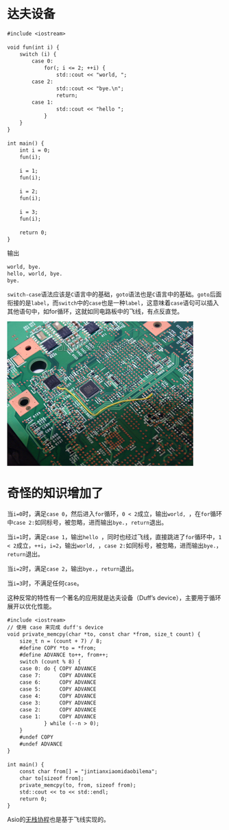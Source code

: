# 达夫设备
```
#include <iostream>

void fun(int i) {
    switch (i) {
        case 0:
            for(; i <= 2; ++i) {
                std::cout << "world, ";
        case 2:
                std::cout << "bye.\n";
                return;
        case 1:
                std::cout << "hello ";
            }
    }
}

int main() {
    int i = 0;
    fun(i);
    
    i = 1;
    fun(i);
    
    i = 2;
    fun(i);
    
    i = 3;
    fun(i);

    return 0;
}
```
输出
```
world, bye.
hello, world, bye.
bye.
```
`switch-case`语法应该是`C`语言中的基础，`goto`语法也是`C`语言中的基础。`goto`后面衔接的是`label`，而`switch`中的`case`也是一种`label`，这意味着`case`语句可以插入其他语句中，如for循环，这就如同电路板中的飞线，有点反直觉。

![飞线](../image/飞线.png)

# 奇怪的知识增加了
当`i=0`时，满足`case 0`，然后进入`for`循环，`0 < 2`成立，输出`world, `，在`for`循环中`case 2:`如同标号，被忽略，进而输出`bye.`，`return`退出。

当`i=1`时，满足`case 1`，输出`hello `，同时也经过飞线，直接跳进了`for`循环中，`1 < 2`成立，`++i`，`i=2`，输出`world, `，`case 2:`如同标号，被忽略，进而输出`bye.`，`return`退出。

当`i=2`时，满足`case 2`，输出`bye.`，`return`退出。

当`i=3`时，不满足任何`case`。

这种反常的特性有一个著名的应用就是达夫设备（Duff’s device），主要用于循环展开以优化性能。
```
#include <iostream>
// 使用 case 来完成 duff's device
void private_memcpy(char *to, const char *from, size_t count) {
    size_t n = (count + 7) / 8;
    #define COPY *to = *from;
    #define ADVANCE to++, from++;
    switch (count % 8) {
    case 0: do { COPY ADVANCE
    case 7:      COPY ADVANCE
    case 6:      COPY ADVANCE
    case 5:      COPY ADVANCE
    case 4:      COPY ADVANCE
    case 3:      COPY ADVANCE
    case 2:      COPY ADVANCE
    case 1:      COPY ADVANCE
            } while (--n > 0);
    }
    #undef COPY
    #undef ADVANCE
}

int main() {
    const char from[] = "jintianxiaomidaobilema";
    char to[sizeof from];
    private_memcpy(to, from, sizeof from);
    std::cout << to << std::endl;
    return 0;
}
```

Asio的[无栈协程](https://github.com/chriskohlhoff/asio/blob/1408e2895c94c8e254e9e8ddd66ba083777f0dc2/asio/include/asio/coroutine.hpp)也是基于飞线实现的。
